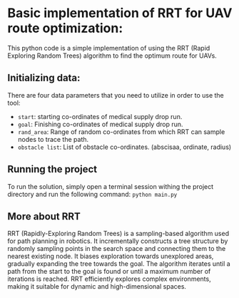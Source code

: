 # <h1> Basic implementation of RRT for UAV route optimization: </h1>
This python code is a simple implementation of using the RRT (Rapid Exploring Random Trees) algorithm to find the optimum route for UAVs.

## Initializing data:
There are four data parameters that you need to utilize in order to use the tool:

- `start`: starting co-ordinates of medical supply drop run.
- `goal`: Finishing co-ordinates of medical supply drop run.
- `rand_area`: Range of random co-ordinates from which RRT can sample nodes to trace the path.
- `obstacle list`: List of obstacle co-ordinates. (abscisaa, ordinate, radius)

## Running the project
To run the solution, simply open a terminal session withing the project directory and run the following command: 
`python main.py`

## More about RRT 
RRT (Rapidly-Exploring Random Trees) is a sampling-based algorithm used for path planning in robotics. It incrementally constructs a tree structure by randomly sampling points in the search space and connecting them to the nearest existing node. It biases exploration towards unexplored areas, gradually expanding the tree towards the goal. The algorithm iterates until a path from the start to the goal is found or until a maximum number of iterations is reached. RRT efficiently explores complex environments, making it suitable for dynamic and high-dimensional spaces.
